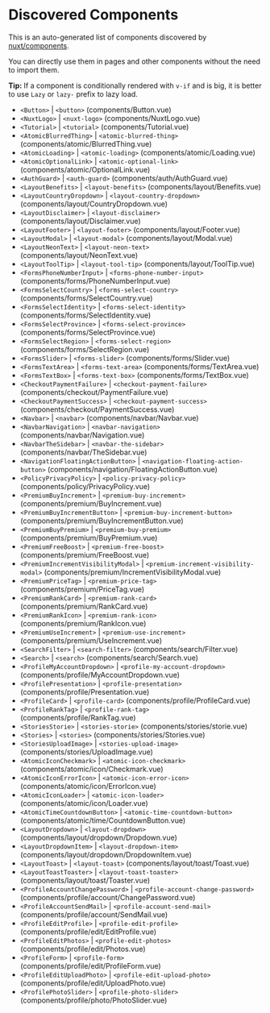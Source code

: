 # Discovered Components

This is an auto-generated list of components discovered by [nuxt/components](https://github.com/nuxt/components).

You can directly use them in pages and other components without the need to import them.

**Tip:** If a component is conditionally rendered with `v-if` and is big, it is better to use `Lazy` or `lazy-` prefix to lazy load.

- `<Button>` | `<button>` (components/Button.vue)
- `<NuxtLogo>` | `<nuxt-logo>` (components/NuxtLogo.vue)
- `<Tutorial>` | `<tutorial>` (components/Tutorial.vue)
- `<AtomicBlurredThing>` | `<atomic-blurred-thing>` (components/atomic/BlurredThing.vue)
- `<AtomicLoading>` | `<atomic-loading>` (components/atomic/Loading.vue)
- `<AtomicOptionalLink>` | `<atomic-optional-link>` (components/atomic/OptionalLink.vue)
- `<AuthGuard>` | `<auth-guard>` (components/auth/AuthGuard.vue)
- `<LayoutBenefits>` | `<layout-benefits>` (components/layout/Benefits.vue)
- `<LayoutCountryDropdown>` | `<layout-country-dropdown>` (components/layout/CountryDropdown.vue)
- `<LayoutDisclaimer>` | `<layout-disclaimer>` (components/layout/Disclaimer.vue)
- `<LayoutFooter>` | `<layout-footer>` (components/layout/Footer.vue)
- `<LayoutModal>` | `<layout-modal>` (components/layout/Modal.vue)
- `<LayoutNeonText>` | `<layout-neon-text>` (components/layout/NeonText.vue)
- `<LayoutToolTip>` | `<layout-tool-tip>` (components/layout/ToolTip.vue)
- `<FormsPhoneNumberInput>` | `<forms-phone-number-input>` (components/forms/PhoneNumberInput.vue)
- `<FormsSelectCountry>` | `<forms-select-country>` (components/forms/SelectCountry.vue)
- `<FormsSelectIdentity>` | `<forms-select-identity>` (components/forms/SelectIdentity.vue)
- `<FormsSelectProvince>` | `<forms-select-province>` (components/forms/SelectProvince.vue)
- `<FormsSelectRegion>` | `<forms-select-region>` (components/forms/SelectRegion.vue)
- `<FormsSlider>` | `<forms-slider>` (components/forms/Slider.vue)
- `<FormsTextArea>` | `<forms-text-area>` (components/forms/TextArea.vue)
- `<FormsTextBox>` | `<forms-text-box>` (components/forms/TextBox.vue)
- `<CheckoutPaymentFailure>` | `<checkout-payment-failure>` (components/checkout/PaymentFailure.vue)
- `<CheckoutPaymentSuccess>` | `<checkout-payment-success>` (components/checkout/PaymentSuccess.vue)
- `<Navbar>` | `<navbar>` (components/navbar/Navbar.vue)
- `<NavbarNavigation>` | `<navbar-navigation>` (components/navbar/Navigation.vue)
- `<NavbarTheSidebar>` | `<navbar-the-sidebar>` (components/navbar/TheSidebar.vue)
- `<NavigationFloatingActionButton>` | `<navigation-floating-action-button>` (components/navigation/FloatingActionButton.vue)
- `<PolicyPrivacyPolicy>` | `<policy-privacy-policy>` (components/policy/PrivacyPolicy.vue)
- `<PremiumBuyIncrement>` | `<premium-buy-increment>` (components/premium/BuyIncrement.vue)
- `<PremiumBuyIncrementButton>` | `<premium-buy-increment-button>` (components/premium/BuyIncrementButton.vue)
- `<PremiumBuyPremium>` | `<premium-buy-premium>` (components/premium/BuyPremium.vue)
- `<PremiumFreeBoost>` | `<premium-free-boost>` (components/premium/FreeBoost.vue)
- `<PremiumIncrementVisibilityModal>` | `<premium-increment-visibility-modal>` (components/premium/IncrementVisibilityModal.vue)
- `<PremiumPriceTag>` | `<premium-price-tag>` (components/premium/PriceTag.vue)
- `<PremiumRankCard>` | `<premium-rank-card>` (components/premium/RankCard.vue)
- `<PremiumRankIcon>` | `<premium-rank-icon>` (components/premium/RankIcon.vue)
- `<PremiumUseIncrement>` | `<premium-use-increment>` (components/premium/UseIncrement.vue)
- `<SearchFilter>` | `<search-filter>` (components/search/Filter.vue)
- `<Search>` | `<search>` (components/search/Search.vue)
- `<ProfileMyAccountDropdown>` | `<profile-my-account-dropdown>` (components/profile/MyAccountDropdown.vue)
- `<ProfilePresentation>` | `<profile-presentation>` (components/profile/Presentation.vue)
- `<ProfileCard>` | `<profile-card>` (components/profile/ProfileCard.vue)
- `<ProfileRankTag>` | `<profile-rank-tag>` (components/profile/RankTag.vue)
- `<StoriesStorie>` | `<stories-storie>` (components/stories/storie.vue)
- `<Stories>` | `<stories>` (components/stories/Stories.vue)
- `<StoriesUploadImage>` | `<stories-upload-image>` (components/stories/UploadImage.vue)
- `<AtomicIconCheckmark>` | `<atomic-icon-checkmark>` (components/atomic/icon/Checkmark.vue)
- `<AtomicIconErrorIcon>` | `<atomic-icon-error-icon>` (components/atomic/icon/ErrorIcon.vue)
- `<AtomicIconLoader>` | `<atomic-icon-loader>` (components/atomic/icon/Loader.vue)
- `<AtomicTimeCountdownButton>` | `<atomic-time-countdown-button>` (components/atomic/time/CountdownButton.vue)
- `<LayoutDropdown>` | `<layout-dropdown>` (components/layout/dropdown/Dropdown.vue)
- `<LayoutDropdownItem>` | `<layout-dropdown-item>` (components/layout/dropdown/DropdownItem.vue)
- `<LayoutToast>` | `<layout-toast>` (components/layout/toast/Toast.vue)
- `<LayoutToastToaster>` | `<layout-toast-toaster>` (components/layout/toast/Toaster.vue)
- `<ProfileAccountChangePassword>` | `<profile-account-change-password>` (components/profile/account/ChangePassword.vue)
- `<ProfileAccountSendMail>` | `<profile-account-send-mail>` (components/profile/account/SendMail.vue)
- `<ProfileEditProfile>` | `<profile-edit-profile>` (components/profile/edit/EditProfile.vue)
- `<ProfileEditPhotos>` | `<profile-edit-photos>` (components/profile/edit/Photos.vue)
- `<ProfileForm>` | `<profile-form>` (components/profile/edit/ProfileForm.vue)
- `<ProfileEditUploadPhoto>` | `<profile-edit-upload-photo>` (components/profile/edit/UploadPhoto.vue)
- `<ProfilePhotoSlider>` | `<profile-photo-slider>` (components/profile/photo/PhotoSlider.vue)
